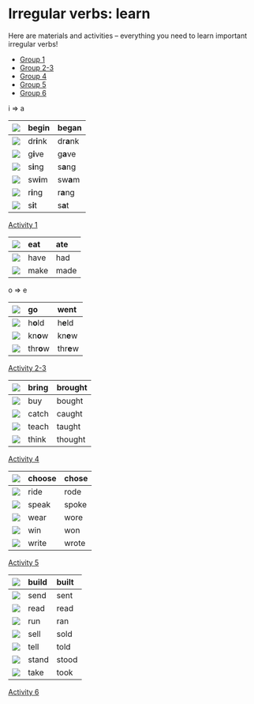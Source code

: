 # Irregular verbs: learn

Here are materials and activities – everything you need to learn important irregular verbs!

* [Group 1](learn.md#home)
* [Group 2-3](learn.md#menu1)
* [Group 4](learn.md#menu2)
* [Group 5](learn.md#menu3)
* [Group 6](learn.md#menu4)

 i ⇒ a

| ![](.gitbook/assets/0.png) |  beg**i**n |  beg**a**n |
| :--- | :--- | :--- |
| ![](.gitbook/assets/6.png) |  dr**i**nk |  dr**a**nk |
| ![](.gitbook/assets/8.png) |  g**i**ve |  g**a**ve |
| ![](.gitbook/assets/21.png) |  s**i**ng |  s**a**ng |
| ![](.gitbook/assets/24.png) |  sw**i**m |  sw**a**m |
| ![](.gitbook/assets/17%20%282%29.png) |  r**i**ng |  r**a**ng |
| ![](.gitbook/assets/22.png) |  s**i**t |  s**a**t |

[Activity 1](https://quizlet.com/302567712/write)

| ![](.gitbook/assets/7.png) |  eat |  ate |
| :--- | :--- | :--- |
| ![](.gitbook/assets/10.png) |  have |  had |
| ![](.gitbook/assets/13%20%282%29.png) |  make |  made |

 o ⇒ e

| ![](.gitbook/assets/9.png) |  g**o** |  w**e**nt |
| :--- | :--- | :--- |
| ![](.gitbook/assets/11%20%281%29.png) |  h**o**ld |  h**e**ld |
| ![](.gitbook/assets/12.png) |  kn**o**w |  kn**e**w |
| ![](.gitbook/assets/29%20%281%29.png) |  thr**o**w |  thr**e**w |

[Activity 2-3](https://quizlet.com/302581153/write)

| ![](.gitbook/assets/1%20%281%29.png) |  bring |  brought |
| :--- | :--- | :--- |
| ![](.gitbook/assets/3.png) |  buy |  bought |
| ![](.gitbook/assets/4%20%281%29.png) |  catch |  caught |
| ![](.gitbook/assets/28%20%281%29.png) |  teach |  taught |
| ![](.gitbook/assets/26%20%282%29.png) |  think |  thought |

[Activity 4](https://quizlet.com/302588327/write)

| ![](.gitbook/assets/5%20%281%29.png) |  choose |  chose |
| :--- | :--- | :--- |
| ![](.gitbook/assets/16%20%282%29.png) |  ride |  rode |
| ![](.gitbook/assets/25%20%282%29.png) |  speak |  spoke |
| ![](.gitbook/assets/30.png) |  wear |  wore |
| ![](.gitbook/assets/31%20%282%29.png) |  win |  won |
| ![](.gitbook/assets/32.png) |  write |  wrote |

[Activity 5](https://quizlet.com/302589457/write)

| ![](.gitbook/assets/2.png) |  build |  built |
| :--- | :--- | :--- |
| ![](.gitbook/assets/20%20%281%29.png) |  send |  sent |
| ![](.gitbook/assets/15.png) |  read |  read |
| ![](.gitbook/assets/18%20%282%29.png) |  run |  ran |
| ![](.gitbook/assets/19%20%281%29.png) |  sell |  sold |
| ![](.gitbook/assets/0-1.png) |  tell |  told |
| ![](.gitbook/assets/23%20%281%29.png) |  stand |  stood |
| ![](.gitbook/assets/27.png) |  take |  took |

[Activity 6](https://quizlet.com/302591717/write)
